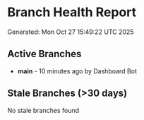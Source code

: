 # Branch Health Report
Generated: Mon Oct 27 15:49:22 UTC 2025

## Active Branches
- **main** - 10 minutes ago by Dashboard Bot

## Stale Branches (>30 days)
No stale branches found
